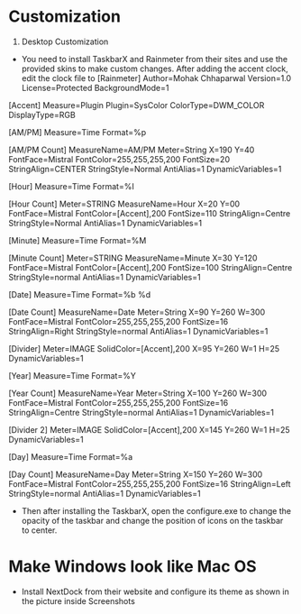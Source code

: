 # Customization
1) Desktop Customization
* You need to install TaskbarX and Rainmeter from their sites and use the provided skins to make custom changes. After adding the accent clock, edit the clock file to
[Rainmeter]
Author=Mohak Chhaparwal
Version=1.0
License=Protected
BackgroundMode=1

[Accent]
Measure=Plugin
Plugin=SysColor
ColorType=DWM_COLOR
DisplayType=RGB


[AM/PM]
Measure=Time
Format=%p

[AM/PM Count]
MeasureName=AM/PM
Meter=String
X=190
Y=40
FontFace=Mistral
FontColor=255,255,255,200
FontSize=20
StringAlign=CENTER
StringStyle=Normal
AntiAlias=1
DynamicVariables=1


[Hour]
Measure=Time
Format=%I

[Hour Count]
Meter=STRING
MeasureName=Hour
X=20
Y=00
FontFace=Mistral
FontColor=[Accent],200
FontSize=110
StringAlign=Centre
StringStyle=Normal
AntiAlias=1
DynamicVariables=1


[Minute]
Measure=Time
Format=%M

[Minute Count]
Meter=STRING
MeasureName=Minute
X=30
Y=120
FontFace=Mistral
FontColor=[Accent],200
FontSize=100
StringAlign=Centre
StringStyle=normal
AntiAlias=1
DynamicVariables=1


[Date]
Measure=Time
Format=%b %d

[Date Count]
MeasureName=Date
Meter=String
X=90
Y=260
W=300
FontFace=Mistral
FontColor=255,255,255,200
FontSize=16
StringAlign=Right
StringStyle=normal
AntiAlias=1
DynamicVariables=1


[Divider]
Meter=IMAGE
SolidColor=[Accent],200
X=95
Y=260
W=1
H=25
DynamicVariables=1


[Year]
Measure=Time
Format=%Y

[Year Count]
MeasureName=Year
Meter=String
X=100
Y=260
W=300
FontFace=Mistral
FontColor=255,255,255,200
FontSize=16
StringAlign=Centre
StringStyle=normal
AntiAlias=1
DynamicVariables=1


[Divider 2]
Meter=IMAGE
SolidColor=[Accent],200
X=145
Y=260
W=1
H=25
DynamicVariables=1


[Day]
Measure=Time
Format=%a
            
[Day Count]
MeasureName=Day
Meter=String
X=150
Y=260
W=300
FontFace=Mistral
FontColor=255,255,255,200
FontSize=16
StringAlign=Left
StringStyle=normal
AntiAlias=1
DynamicVariables=1

* Then after installing the TaskbarX, open the configure.exe to change the opacity of the taskbar and change the position of icons on the taskbar to center.
# Make Windows look like Mac OS
* Install NextDock from their website and configure its theme as shown in the picture inside Screenshots
